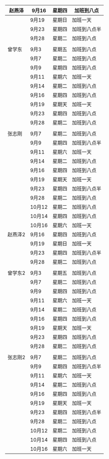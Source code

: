 | 赵燕泽 | 9月16 | 星期四 | 加班到八点 |
| --- | --- | --- | --- |
|  | 9月19 | 星期日 | 加班一天 |
|  | 9月23 | 星期四 | 加班到八点半 |
|  | 9月28 | 星期二 | 加班到八点 |
|  |  |  |  |
| 曾学东 | 9月3 | 星期五 | 加班到八点 |
|  | 9月7 | 星期二 | 加班到八点 |
|  | 9月9 | 星期四 | 加班到八点 |
|  | 9月11 | 星期六 | 加班一天 |
|  | 9月14 | 星期二 | 加班到八点 |
|  | 9月16 | 星期四 | 加班到八点 |
|  | 9月19 | 星期天 | 加班一天 |
|  | 9月23 | 星期四 | 加班到八点 |
|  | 9月28 | 星期二 | 加班到八点 |
|  |  |  |  |
| 张志刚 | 9月7 | 星期二 | 加班到八点 |
|  | 9月9 | 星期四 | 加班到八点半 |
|  | 9月11 | 星期六 | 加班一天 |
|  | 9月14 | 星期二 | 加班到八点 |
|  | 9月16 | 星期四 | 加班到八点 |
|  | 9月19 | 星期天 | 加班一天 |
|  | 9月23 | 星期四 | 加班到八点半 |
|  | 9月28 | 星期二 | 加班到八点 |
|  | 10月12 | 星期二 | 加班到八点 |
|  | 10月14 | 星期四 | 加班到八点 |
|  | 10月16 | 星期六 | 加班一天 |
| 赵燕泽2 | 9月16 | 星期四 | 加班到八点 |
|  | 9月19 | 星期日 | 加班一天 |
|  | 9月23 | 星期四 | 加班到八点半 |
|  | 9月28 | 星期二 | 加班到八点 |
|  |  |  |  |
| 曾学东2 | 9月3 | 星期五 | 加班到八点 |
|  | 9月7 | 星期二 | 加班到八点 |
|  | 9月9 | 星期四 | 加班到八点 |
|  | 9月11 | 星期六 | 加班一天 |
|  | 9月14 | 星期二 | 加班到八点 |
|  | 9月16 | 星期四 | 加班到八点 |
|  | 9月19 | 星期天 | 加班一天 |
|  | 9月23 | 星期四 | 加班到八点 |
|  | 9月28 | 星期二 | 加班到八点 |
|  |  |  |  |
| 张志刚2 | 9月7 | 星期二 | 加班到八点 |
|  | 9月9 | 星期四 | 加班到八点半 |
|  | 9月11 | 星期六 | 加班一天 |
|  | 9月14 | 星期二 | 加班到八点 |
|  | 9月16 | 星期四 | 加班到八点 |
|  | 9月19 | 星期天 | 加班一天 |
|  | 9月23 | 星期四 | 加班到八点半 |
|  | 9月28 | 星期二 | 加班到八点 |
|  | 10月12 | 星期二 | 加班到八点 |
|  | 10月14 | 星期四 | 加班到八点 |
|  | 10月16 | 星期六 | 加班一天 |

